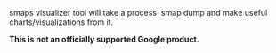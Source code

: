 smaps visualizer tool will take a process' smap dump and make useful
charts/visualizations from it.

**This is not an officially supported Google product.**
